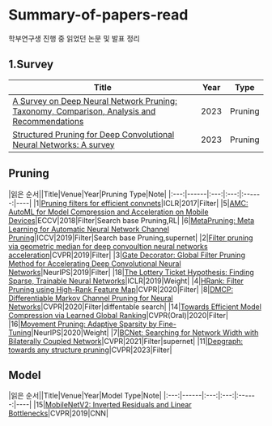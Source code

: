 # Summary-of-papers-read
학부연구생 진행 중 읽었던 논문 및 발표 정리 

## 1.Survey
|Title|Year|Type|
|------|:---:|:---:|
|[A Survey on Deep Neural Network Pruning: Taxonomy, Comparison, Analysis and Recommendations](https://arxiv.org/abs/2308.06767)|2023|Pruning|
|[Structured Pruning for Deep Convolutional Neural Networks: A survey](https://arxiv.org/abs/2303.00566)|2023|Pruning|

## Pruning

|읽은 순서||Title|Venue|Year|Pruning Type|Note|
|:---:|------|:---:|:---:|:------:|----|
|1|[Pruning filters for efficient convnets](https://arxiv.org/abs/1608.08710)|ICLR|2017|Filter|
|5|[AMC: AutoML for Model Compression and Acceleration on Mobile Devices](https://arxiv.org/abs/1802.03494)|ECCV|2018|Filter|Search base Pruning,RL|
|6|[MetaPruning: Meta Learning for Automatic Neural Network Channel Pruning](https://arxiv.org/abs/1903.10258)|ICCV|2019|Filter|Search base Pruning,supernet|
|2|[Filter pruning via geometric median for deep convoultion neural networks acceleration](https://arxiv.org/abs/1811.00250)|CVPR|2019|Filter|
|3|[Gate Decorator: Global Filter Pruning Method for Accelerating Deep Convolutional Neural Networks](https://arxiv.org/abs/1909.08174)|NeurIPS|2019|Filter|
|18|[The Lottery Ticket Hypothesis: Finding Sparse, Trainable Neural Networks](https://arxiv.org/abs/1803.03635)|ICLR|2019|Weight|
|4|[HRank: Filter Pruning using High-Rank Feature Map](https://arxiv.org/abs/2002.10179)|CVPR|2020|Filter|
|8|[DMCP: Differentiable Markov Channel Pruning for Neural Networks](https://arxiv.org/abs/2005.03354)|CVPR|2020|Filter|diffentable search|
|14|[Towards Efficient Model Compression via Learned Global Ranking](https://arxiv.org/abs/1904.12368)|CVPR(Oral)|2020|Filter|
|16|[Movement Pruning: Adaptive Sparsity by Fine-Tuning](https://arxiv.org/abs/2005.07683)|NeurIPS|2020|Weight|
|7|[BCNet: Searching for Network Width with Bilaterally Coupled Network](https://arxiv.org/abs/2105.10533)|CVPR|2021|Filter|supernet|
|11|[Depgraph: towards any structure pruning](https://arxiv.org/abs/2301.12900)|CVPR|2023|Filter|

## Model

|읽은 순서||Title|Venue|Year|Model Type|Note|
|:---:|------|:---:|:---:|:------:|----|
|15|[MobileNetV2: Inverted Residuals and Linear Bottlenecks](https://arxiv.org/abs/1801.04381)|CVPR|2019|CNN|





